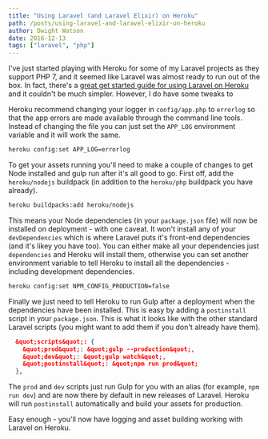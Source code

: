 ```yaml
---
title: "Using Laravel (and Laravel Elixir) on Heroku"
path: /posts/using-laravel-and-laravel-elixir-on-heroku
author: Dwight Watson
date: 2016-12-13
tags: ["laravel", "php"]
---
```


I&#039;ve just started playing with Heroku for some of my Laravel projects as they support PHP 7, and it seemed like Laravel was almost ready to run out of the box. In fact, there&#039;s a [great get started guide for using Laravel on Heroku](https://devcenter.heroku.com/articles/getting-started-with-laravel) and it couldn&#039;t be much simpler. However, I do have some tweaks to 

Heroku recommend changing your logger in `config/app.php` to `errorlog` so that the app errors are made available through the command line tools. Instead of changing the file you can just set the `APP_LOG` environment variable and it will work the same.

```sh
heroku config:set APP_LOG=errorlog
```

To get your assets running you&#039;ll need to make a couple of changes to get Node installed and gulp run after it&#039;s all good to go. First off, add the `heroku/nodejs` buildpack (in addition to the `heroku/php` buildpack you have already).

```sh
heroku buildpacks:add heroku/nodejs
```

This means your Node dependencies (in your `package.json` file) will now be installed on deployment - with one caveat. It won&#039;t install any of your `devDependencies` which is where Laravel puts it&#039;s front-end dependencies (and it&#039;s likey you have too). You can either make all your dependencies just `dependencies` and Heroku will install them, otherwise you can set another environment variable to tell Heroku to install all the dependencies - including development dependencies.

```sh
heroku config:set NPM_CONFIG_PRODUCTION=false
```

Finally we just need to tell Heroku to run Gulp after a deployment when the dependencies have been installed. This is easy by adding a `postinstall` script in your `package.json`. This is what it looks like with the other standard Laravel scripts (you might want to add them if you don&#039;t already have them).

```json
  &quot;scripts&quot;: {
    &quot;prod&quot;: &quot;gulp --production&quot;,
    &quot;dev&quot;: &quot;gulp watch&quot;,
    &quot;postinstall&quot;: &quot;npm run prod&quot;
  },
```

The `prod` and `dev` scripts just run Gulp for you with an alias (for example, `npm run dev`) and are now there by default in new releases of Laravel. Heroku will run `postinstall` automatically and build your assets for production.

Easy enough - you&#039;ll now have logging and asset building working with Laravel on Heroku.
